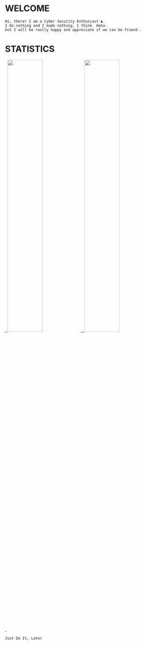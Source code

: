# __WELCOME__

    Hi, there! I am a Cyber Security Enthusiast ♞.
    I do nothing and I made nothing, I think. Haha.
    but I will be really happy and appreciate if we can be friend.. 

# __STATISTICS__
<div>
        <a href="https://github.com/th3rdctrl/" target="_blank">
            &nbsp;
            <img src = "https://github-readme-stats.vercel.app/api?username=th3rdctrl&show_icons=true&hide_title=true&line_height=30&theme=radical" style="width:48%;"/>
            &nbsp;
            <img src="https://github-readme-streak-stats.herokuapp.com/?user=th3rdctrl&show_icons=true&locale=en&layout=compact&line_height=28&theme=radical" style="width:48%;"/>
            &nbsp;
            <!-- <img align="center" src = "https://github-readme-stats.vercel.app/api/top-langs/?username=th3rdctrl&langs_count=4&layout=compact&theme=radical" style="width:49%;"/> -->
        </a>
</div>


    Just Do It, Later
